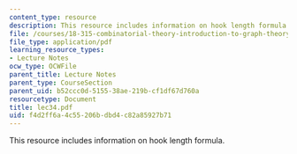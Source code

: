```yaml
---
content_type: resource
description: This resource includes information on hook length formula.
file: /courses/18-315-combinatorial-theory-introduction-to-graph-theory-extremal-and-enumerative-combinatorics-spring-2005/f4d2ff6a4c55206bdbd4c82a85927b71_lec34.pdf
file_type: application/pdf
learning_resource_types:
- Lecture Notes
ocw_type: OCWFile
parent_title: Lecture Notes
parent_type: CourseSection
parent_uid: b52ccc0d-5155-38ae-219b-cf1df67d760a
resourcetype: Document
title: lec34.pdf
uid: f4d2ff6a-4c55-206b-dbd4-c82a85927b71
---
```

This resource includes information on hook length formula.

